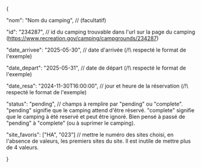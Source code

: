 {

"nom": "Nom du camping", // (facultatif)

"id": "234287", // id du camping trouvable dans l'url sur la page du camping (https://www.recreation.gov/camping/campgrounds/234287)

"date_arrivee": "2025-05-30", // date d'arrivée (/!\ respecté le format de l'exemple)

"date_depart": "2025-05-31", // date de départ (/!\ respecté le format de l'exemple)

"date_resa": "2024-11-30T16:00:00", // jour et heure de la réservation (/!\ respecté le format de l'exemple)

"status": "pending", // champs à remplire par "pending" ou "complete". "pending" signifie que le camping attend d'être réservé. "complete" signifie que le camping à été reservé et peut être ignoré. Bien pensé à passé de "pending" à "complete" (ou à suprimer le camping).

"site_favoris": ["HA", "023"] // mettre le numéro des sites choisi, en l'absence de valeurs, les premiers sites du site. Il est inutile de mettre plus de 4 valeurs.

}
